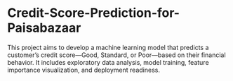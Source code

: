 # Credit-Score-Prediction-for-Paisabazaar
This project aims to develop a machine learning model that predicts a customer’s credit score—Good, Standard, or Poor—based on their financial behavior. It includes exploratory data analysis, model training, feature importance visualization, and deployment readiness.
